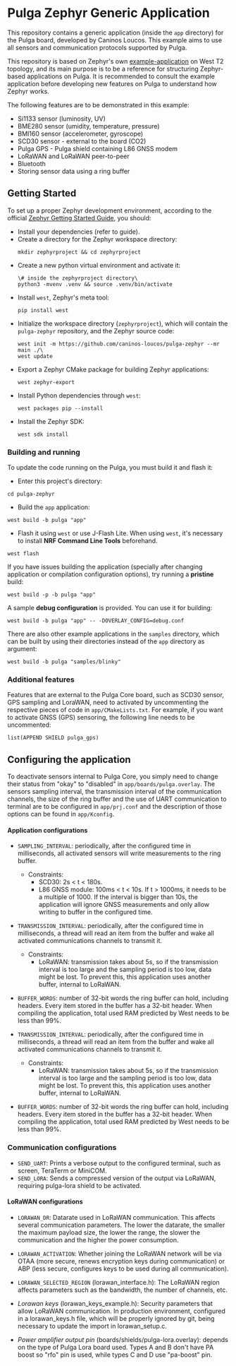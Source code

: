# Pulga Zephyr Generic Application

This repository contains a generic application (inside the `app` directory) for the
Pulga board, developed by Caninos Loucos. This example aims to use all sensors and
communication protocols supported by Pulga.

This repository is based on Zephyr's own
[example-application](https://github.com/zephyrproject-rtos/example-application)
on West T2 topology, and its main purpose is to be a reference for structuring
Zephyr-based applications on Pulga. It is recommended to consult
the example application before developing new features on Pulga
to understand how Zephyr works.

The following features are to be demonstrated in this example:
- Si1133 sensor (luminosity, UV)
- BME280 sensor (umidity, temperature, pressure)
- BMI160 sensor (accelerometer, gyroscope)
- SCD30 sensor - external to the board (CO2)
- Pulga GPS - Pulga shield containing L86 GNSS modem
- LoRaWAN and LoRaWAN peer-to-peer
- Bluetooth
- Storing sensor data using a ring buffer

## Getting Started

To set up a proper Zephyr development environment, according to the official
[Zephyr Getting Started Guide](https://docs.zephyrproject.org/l,atest/getting_started/index.html),
you should:
  - Install your dependencies (refer to guide).
  - Create a directory for the Zephyr workspace directory:
    ```
    mkdir zephyrproject && cd zephyrproject
    ```
  - Create a new python virtual environment and activate it:
    ```
    \# inside the zephyrproject directory\
    python3 -mvenv .venv && source .venv/bin/activate
    ```
  - Install `west`, Zephyr's meta tool:
    ```
    pip install west
    ```
  - Initialize the workspace directory (``zephyrproject``), which will contain
    the `pulga-zephyr` repository, and the Zephyr source code:
    ```
    west init -m https://github.com/caninos-loucos/pulga-zephyr --mr main ./\
    west update
    ```
  - Export a Zephyr CMake package for building Zephyr applications:
    ```
    west zephyr-export
    ```
  - Install Python dependencies through `west`:
    ```
    west packages pip --install
    ```
  - Install the Zephyr SDK:
    ```
    west sdk install
    ```

### Building and running

To update the code running on the Pulga, you must build it and flash it:
  - Enter this project's directory:
  ```
  cd pulga-zephyr
  ```
  - Build the `app` application:
  ```
  west build -b pulga "app"
  ```
  - Flash it using `west` or use J-Flash Lite. When using `west`,
  it's necessary to install **NRF Command Line Tools** beforehand.
  ```
  west flash
  ```

If you have issues building the application
(specially after changing application or compilation configuration options),
try running a **pristine** build:
  ```
  west build -p -b pulga "app"
  ```

A sample **debug configuration** is provided.
You can use it for building:
  ```
  west build -b pulga "app" -- -DOVERLAY_CONFIG=debug.conf
  ```

There are also other example applications in the `samples` directory,
which can be built by using their directories
instead of the `app` directory as argument:
  ```
  west build -b pulga "samples/blinky"
  ```

### Additional features

Features that are external to the Pulga Core board, such as SCD30 sensor, GPS sampling and LoraWAN, need to activated by uncommenting the respective pieces of code in `app/CMakeLists.txt`. For example, if you want to activate GNSS (GPS) sensoring, the following line needs to be uncommented:

```
list(APPEND SHIELD pulga_gps)
```

## Configuring the application

To deactivate sensors internal to Pulga Core, you simply need to change their status from "okay" to "disabled" in `app/boards/pulga.overlay`. The sensors sampling interval, the transmission interval of the communication channels, the size of the ring buffer and the use of UART communication to terminal are to be configured in `app/prj.conf` and the description of those options can be found in `app/Kconfig`.

#### Application configurations
- `SAMPLING_INTERVAL`: periodically, after the configured time in milliseconds, all activated sensors will write measurements to the ring buffer.
  - Constraints:
    - SCD30: 2s < t < 180s.
    - L86 GNSS module: 100ms < t < 10s. If t > 1000ms, it needs to be a multiple of 1000. If the interval is bigger than 10s, the application will ignore GNSS measurements and only allow writing to buffer in the configured time.
- `TRANSMISSION_INTERVAL`: periodically, after the configured time in milliseconds, a thread will read an item from the buffer and wake all activated communications channels to transmit it.
  - Constraints:
    - LoRaWAN: transmission takes about 5s, so if the transmission interval is too large and the sampling period is too low, data might be lost. To prevent this, this application uses another buffer, internal to LoRaWAN.
- `BUFFER_WORDS`: number of 32-bit words the ring buffer can hold, including headers. Every item stored in the buffer has a 32-bit header. When compiling the application, total used RAM predicted by West needs to be less than 99%.

- `TRANSMISSION_INTERVAL`: periodically, after the configured time in milliseconds, a thread will read an item from the buffer and wake all activated communications channels to transmit it.

  - Constraints:
    - LoRaWAN: transmission takes about 5s, so if the transmission interval is too large and the sampling period is too low, data might be lost. To prevent this, this application uses another buffer, internal to LoRaWAN.

- `BUFFER_WORDS`: number of 32-bit words the ring buffer can hold, including headers. Every item stored in the buffer has a 32-bit header. When compiling the application, total used RAM predicted by West needs to be less than 99%.

### Communication configurations

- `SEND_UART`: Prints a verbose output to the configured terminal, such as screen, TeraTerm or MiniCOM.
- `SEND_LORA`: Sends a compressed version of the output via LoRaWAN, requiring pulga-lora shield to be activated.

#### LoRaWAN configurations
- `LORAWAN_DR`: Datarate used in LoRaWAN communication. This affects several communication parameters. The lower the datarate, the smaller the maximum payload size, the lower the range, the slower the communication and the higher the power consumption.
- `LORAWAN_ACTIVATION`: Whether joining the LoRaWAN network will be via OTAA (more secure, renews encryption keys during communication) or ABP (less secure, configures keys to be used during all communication).
- `LORAWAN_SELECTED_REGION` (lorawan_interface.h): The LoRaWAN region affects parameters such as the bandwidth, the number of channels, etc.

- *Lorawan keys* (lorawan_keys_example.h): Security parameters that allow LoRaWAN communication. In production environment, configured in a lorawan_keys.h file, which will be properly ignored by git, being necessary to update the import in lorawan_setup.c.
- *Power amplifier output pin* (boards/shields/pulga-lora.overlay): depends on the type of Pulga Lora board used. Types A and B don't have PA boost so "rfo" pin is used, while types C and D use "pa-boost" pin.
